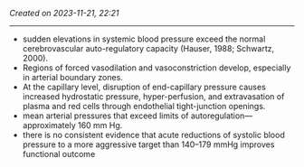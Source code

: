 *Created on 2023-11-21, 22:21* 

---
- sudden elevations in systemic blood pressure exceed the normal cerebrovascular auto-regulatory capacity (Hauser, 1988; Schwartz, 2000). 
- Regions of forced vasodilation and vasoconstriction develop, especially in arterial boundary zones. 
- At the capillary level, disruption of end-capillary pressure causes increased hydrostatic pressure, hyper-perfusion, and extravasation of plasma and red cells through endothelial tight-junction openings.
- mean arterial pressures that exceed limits of autoregulation—approximately 160 mm Hg.
- there is no consistent evidence that acute reductions of systolic blood pressure to a more aggressive target than 140–179 mmHg improves functional outcome 